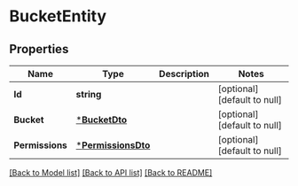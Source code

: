 # BucketEntity

## Properties
Name | Type | Description | Notes
------------ | ------------- | ------------- | -------------
**Id** | **string** |  | [optional] [default to null]
**Bucket** | [***BucketDto**](BucketDTO.md) |  | [optional] [default to null]
**Permissions** | [***PermissionsDto**](PermissionsDTO.md) |  | [optional] [default to null]

[[Back to Model list]](../README.md#documentation-for-models) [[Back to API list]](../README.md#documentation-for-api-endpoints) [[Back to README]](../README.md)

